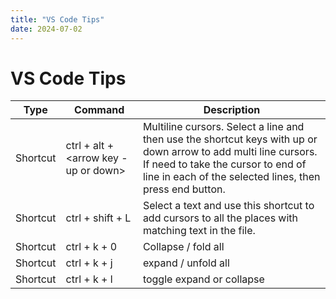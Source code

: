 ```yaml
---
title: "VS Code Tips"
date: 2024-07-02
---
```


# VS Code Tips

| Type          | Command     | Description |
| ------------- | ----------- | ----------- |
| Shortcut | ctrl + alt + <arrow key - up or down> | Multiline cursors. Select a line and then use the shortcut keys with up or down arrow to add multi line cursors. If need to take the cursor to end of line in each of the selected lines, then press end button. |
| Shortcut | ctrl + shift + L | Select a text and use this shortcut to add cursors to all the places with matching text in the file. |
| Shortcut | ctrl + k + 0 | Collapse / fold all |
| Shortcut | ctrl + k + j | expand / unfold all |
| Shortcut | ctrl + k + l | toggle expand or collapse |